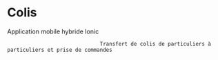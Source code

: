 # Colis





Application mobile hybride Ionic  


                                  Transfert de colis de particuliers à particuliers et prise de commandes
